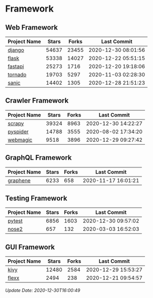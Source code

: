 # Framework

## Web Framework
| Project Name | Stars | Forks | Last Commit |
| ------------ | ----- | ----- | ----------- |
| [django](https://github.com/django/django) | 54637 | 23455 | 2020-12-30 08:01:56 |
| [flask](https://github.com/pallets/flask) | 53338 | 14027 | 2020-12-22 05:51:15 |
| [fastapi](https://github.com/tiangolo/fastapi) | 25273 | 1716 | 2020-12-20 19:18:06 |
| [tornado](https://github.com/tornadoweb/tornado) | 19703 | 5297 | 2020-11-03 02:28:30 |
| [sanic](https://github.com/huge-success/sanic) | 14402 | 1305 | 2020-12-28 21:51:23 |

## Crawler Framework
| Project Name | Stars | Forks | Last Commit |
| ------------ | ----- | ----- | ----------- |
| [scrapy](https://github.com/scrapy/scrapy) | 39324 | 8963 | 2020-12-30 14:22:27 |
| [pyspider](https://github.com/binux/pyspider) | 14788 | 3555 | 2020-08-02 17:34:20 |
| [webmagic](https://github.com/code4craft/webmagic) | 9518 | 3896 | 2020-12-29 09:27:42 |

## GraphQL Framework
| Project Name | Stars | Forks | Last Commit |
| ------------ | ----- | ----- | ----------- |
| [graphene](https://github.com/graphql-python/graphene) | 6233 | 658 | 2020-11-17 16:01:21 |

## Testing Framework
| Project Name | Stars | Forks | Last Commit |
| ------------ | ----- | ----- | ----------- |
| [pytest](https://github.com/pytest-dev/pytest) | 6856 | 1603 | 2020-12-30 09:57:02 |
| [nose2](https://github.com/nose-devs/nose2) | 657 | 132 | 2020-03-03 16:52:03 |

## GUI Framework
| Project Name | Stars | Forks | Last Commit |
| ------------ | ----- | ----- | ----------- |
| [kivy](https://github.com/kivy/kivy) | 12480 | 2584 | 2020-12-29 15:53:27 |
| [flexx](https://github.com/flexxui/flexx) | 2494 | 238 | 2020-12-21 09:54:57 |

*Update Date: 2020-12-30T16:00:49*
